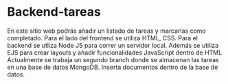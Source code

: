 # Backend-tareas
En este sitio web podrás añadir un listado de tareas y marcarlas como completado.
Para el lado del frontend se utiliza HTML, CSS. Para el backend se utliza Node JS para correr un servidor local. Además se utiliza EJS para crear layouts y añadir funcionalidades JavaScript dentro de HTML 
Actualmente se trabaja un segundo branch donde se almacenan las tareas en una base de datos MongoDB.
Inserta documentos dentro de la base de datos.
